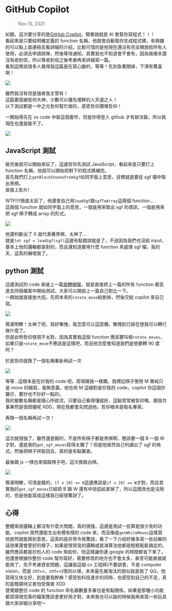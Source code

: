 # GitHub Copilot

> Nov 15, 2021

如題，這次要分享的是[GitHub Copilot](https://copilot.github.com/)，簡單說就是 AI 會幫你寫程式！！！<br>
看起來是只要給明確定義的 function 名稱，他就會自動幫你生成程式碼，有興趣的可以點上面連結去看詳細的介紹，比較可惜的是他現在還沒有完全開放給所有人使用，必須去申請排隊，然後等待通知，其實我也不知道會不會有，因為我根本還沒有收到信，所以等收到信之後考慮再來詳細寫一篇。<br>
看到這應該很多人覺得我這篇是在寫心酸的，等等！先別急著關掉，下滑有驚喜啊！

![](https://i.imgur.com/RAnijuL.png)

雖然我沒有但是強者我主管有！<br>
這篇要感謝哲仰大神，少數可以優先嚐鮮的人天選之人！<br>
以下測試都是一中之光哲仰幫忙做的，感恩哲仰讚嘆哲仰！

一開始得先在 vs code 中裝這個套件，但是你得登入 github 才有辦法裝，所以我現在也還是裝不了。

![](https://i.imgur.com/TGHjAnu.png)

## JavaScript 測試

裝完後就可以開始來玩了，這邊哲仰先測試 JavaScript，看起來是只要打上 function 名稱，他就可以開始把剩下的程式碼補完。<br>
首先我們打上`getBlackStonesFromSgf`如同字面上意思，目標就是要從 sgf 檔中取出黑棋。<br>
直接上影片!

<!-- {%youtube 0XgUsWZYa1A %} -->

WTF!!!!簡直太狂了，他還會自己用`loadSgf`跟`sgfToArray`這兩個 function...<br>
這兩個 function 就如同字面上的意思，一個是用來取出 sgf 的資訊、一個是用來把 sgf 棋子轉成 array 的形式。

![](https://i.imgur.com/ogOCG7B.png)

他還判斷出了 X 就代表著黑棋，太神了...<br>
就是`let sgf = loadSgf(sgf)`這邊有點錯誤就是了，不過因為我們也沒給 input，基本上他的邏輯都是對的，而且還知道要用什麼 function 來處理 sgf 檔，我的天，這真的嚇壞我了。

## python 測試

這邊測試的 code 承接上一篇[旋轉棋盤](https://hackmd.io/@Marsgoat/rotate)，就是直接把上一篇的所有 function 都丟進去同個檔案中開始測試，大家可以開啟上一篇自己對比一下。<br>
一開始就直接放大招，先把本來的`rotate_move`給刪掉，然後交給 copilot 來自己寫。

![](https://i.imgur.com/5FWZluF.png)

簡潔明瞭！太神了吧，我好慚愧，我怎麼可以這麼爛，慚愧到已經在想我可以轉行做什麼了。<br>
但是此時哲仰發現不太對，因為其實我這個 function 應該要叫做`rotate_moves`，如果只是`rotate_move`不應該是這樣吧，而且他怎麼會知道我們是想要轉 90 度阿？

於是哲仰就換了一個名稱重新再試一次

![](https://i.imgur.com/XhQJeeN.png)

等等...這根本是在抄我的 code 吧，寫得跟我一樣爛，我標記棋子使用 M 單純只是 move 的縮寫，毫無意義，他也用 M 這絕對是抄我的 code，copilot 你這個抄襲仔，要抄也不抄好一點的。<br>
我的變數名稱都是隨心所欲流，只要自己看得懂就好，這點常常被哲仰嘴，跟我共事果然是很困擾呢 XDD，現在我都會先問過他，哲仰根本是取名專家。

再換一個名稱再試一次！

![](https://i.imgur.com/ShRV155.png)

這次就很強了，雖然還是錯的，不是所有棋子都是黑棋啊，應該要一個 B 一個 W 才對，還是我的`get_sgf_moves`寫得太爛了？但是他居然自己判讀出了 sgf 的格式，然後把棋子拼裝回去，真的是有點厲害。

最後跟 js 一樣也來個取棋子吧，這次換取白棋。

![](https://i.imgur.com/osrZjEb.png)

簡潔明瞭，可惜是錯的，`if x [0] == 0`這邊應該是`if x [0] == W`才對，而且其實我的`get_sgf_moves`已經把 B 跟 W 還有中括弧給拿掉了，所以這樣改也是沒用的，但是他能寫成這樣我已經很驚訝了。

## 心得

整體來說邏輯上都沒有什麼大問題，真的很強，這邊是測試一些算是很少見的功能，copilot 居然還能生出有模有樣的 code 來，而且像是`getWhiteMoves`這樣寫他居然就能猜到意思，這真的是非常令我驚訝，看了一下介紹好像多寫一些註解的話效果還會更好的樣子，如果是很常見的邏輯或是演算法他都是輕輕鬆鬆搞定的，雖然應該都是抄別人的 code 來給你，但這樣讓你連 google 的時間都省下來了，他還會根據你整份 code 幫你寫好，需要修改的地方也不會太多，甚至可能直接就能用了，先不考慮資安問題，這讓我這個 cv 工程師(不要誤會，不是 computer vision，而是 ctrl+c、ctrl+v)情何以堪，未來最先被淘汰的貌似就是我了 QQ，他寫得又快又好，到底要我幹麻？感受到科技進步的同時，也感受到自己的不足，真的是既期待又害怕受傷害 XDD<br>
感覺跟整份 code 的 function 命名跟數量多寡也是有點關係，如果是那種小功能都寫得很完善的檔案應該會更好用才對，未來我也可以裝的時候我再來寫一些玩具跟大家詳細分享吧～
